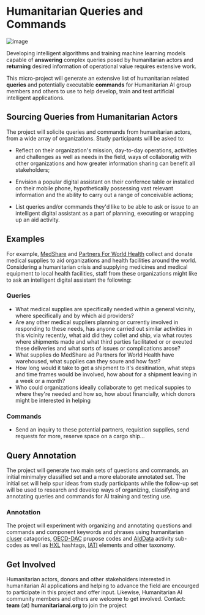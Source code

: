 # Humanitarian Queries and Commands

![image](https://github.com/Humanitarian-AI/Humanitarian-Queries/blob/edit/Media/digital_assistant.png)

Developing intelligent algorithms and training machine learning models capable of **answering** complex queries posed by humanitarian actors and **returning** desired information of operational value requires extensive work.

This micro-project will generate an extensive list of humanitarian related **queries** and potentially executable **commands** for Humanitarian AI group members and others to use to help develop, train and test artificial intelligent applications.

## Sourcing Queries from Humanitarian Actors

The project will solicite queries and commands from humanitarian actors, from a wide array of organizations. Study participants will be asked to:

* Reflect on their organization's mission, day-to-day operations, activities and challenges as well as needs in the field, ways of collaboratig with other organizations and how greater information sharing can benefit all stakeholders;

* Envision a popular digital assistant on their confernce table or installed on their mobile phone, hypothetically possessing vast relevant information and the ability to carry out a range of conceivable actions;

* List queries and/or commands they'd like to be able to ask or issue to an intelligent digital assistant as a part of planning, executing or wrapping up an aid activity.

## Examples

For example, [MedShare]() and [Partners For World Health]() collect and donate medical supplies to aid organizations and health facilities around the world. Considering a humanitarian crisis and supplying medicines and medical equipment to local health facilities, staff from these organizations might like to ask an intelligent digital assistant the following:

### Queries

* What medical supplies are specifically needed within a general vicinity, where specifically and by which aid providers?
* Are any other medical suppliers planning or currently involved in responding to these needs, has anyone carried out similar activities in this vicinity recently, what aid did they collet and ship, via what routes where shipments made and what third parties facilitated or or exeuted these deliveries and what sorts of issues or complications arose?
* What supplies do MedShare ad Partners for World Health have warehoused, what supplies can they soure and how fast?
* How long would it take to get a shipment to it's desitination, what steps and time frames would be involved, how about for a shipment leaving in a week or a month?
* Who could organizations ideally collaborate to get medical suppies to where they're needed and how so, how about financially, which donors might be interested in helping

### Commands

* Send an inquiry to these potential partners, requistion supplies, send requests for more, reserve space on a cargo ship...

## Query Annotation

The project will generate two main sets of questions and commands, an initial minimalyy classified set and a more elaborate annotated set. The initial set will help spur ideas from study participants while the follow-up set will be used to research and develop ways of organizing, classifying and annotating queries and commands for AI training and testing use.

### Annotation

The project will experiment with organizing and annotating questions and commands and component keywords and phrases using humanitarian [cluser](https://emergency.unhcr.org/entry/61190/cluster-approach-iasc) catagories, [OECD-DAC](http://www.oecd.org/dac/financing-sustainable-development/development-finance-standards/dacandcrscodelists.htm) prupose codes and [AIdData](http://docs.aiddata.org/ad4/files/aiddata_coding_scheme_0.pdf) activity sub-codes as well as [HXL](https://hxlstandard.org/) hashtags, [IATI](http://reference.iatistandard.org/203/activity-standard/) elements and other taxonomy.

## Get Involved

Humanitarian actors, donors and other stakeholders interested in humanitarian AI applications and helping to advance the field are encourged to participate in this project and offer input. Likewise, Humanitarian AI community members and others are welcome to get involved. Contact: **team** (at) **humanitarianai.org** to join the project



